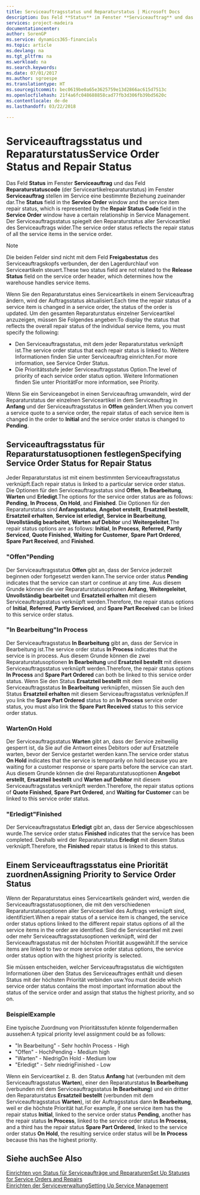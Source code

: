 ```yaml
---
title: Serviceauftragsstatus und Reparaturstatus | Microsoft Docs
description: Das Feld **Status** im Fenster **Serviceauftrag** und das Feld **Reparaturstatuscode** (der Serviceartikelreparaturstatus) im Fenster **Serviceauftrag** stellen im Service eine bestimmte Beziehung zueinander dar. Der Serviceauftragsstatus spiegelt den Reparaturstatus aller Serviceartikel des Serviceauftrags wider.
services: project-madeira
documentationcenter: 
author: SorenGP
ms.service: dynamics365-financials
ms.topic: article
ms.devlang: na
ms.tgt_pltfrm: na
ms.workload: na
ms.search.keywords: 
ms.date: 07/01/2017
ms.author: sgroespe
ms.translationtype: HT
ms.sourcegitcommit: bec0619be0a65e3625759e13d2866ac615d7513c
ms.openlocfilehash: 21f4a6fc048688858cad77fb3d306fb39bd5620c
ms.contentlocale: de-de
ms.lasthandoff: 03/22/2018

---
```

# <a name="service-order-status-and-repair-status"></a><span data-ttu-id="10662-104">Serviceauftragsstatus und Reparaturstatus</span><span class="sxs-lookup"><span data-stu-id="10662-104">Service Order Status and Repair Status</span></span>
<span data-ttu-id="10662-105">Das Feld **Status** im Fenster **Serviceauftrag** und das Feld **Reparaturstatuscode** (der Serviceartikelreparaturstatus) im Fenster **Serviceauftrag** stellen im Service eine bestimmte Beziehung zueinander dar.</span><span class="sxs-lookup"><span data-stu-id="10662-105">The **Status** field in the **Service Order** window and the service item repair status, which is represented by the **Repair Status Code** field in the **Service Order** window have a certain relationship in Service Management.</span></span> <span data-ttu-id="10662-106">Der Serviceauftragsstatus spiegelt den Reparaturstatus aller Serviceartikel des Serviceauftrags wider.</span><span class="sxs-lookup"><span data-stu-id="10662-106">The service order status reflects the repair status of all the service items in the service order.</span></span>  
  
> [!NOTE]  
>  <span data-ttu-id="10662-107">Die beiden Felder sind nicht mit dem Feld **Freigabestatus** des Serviceauftragskopfs verbunden, der den Lagerdurchlauf von Serviceartikeln steuert.</span><span class="sxs-lookup"><span data-stu-id="10662-107">These two status field are not related to the **Release Status** field on the service order header, which determines how the warehouse handles service items.</span></span>  
  
 <span data-ttu-id="10662-108">Wenn Sie den Reparaturstatus eines Serviceartikels in einem Serviceauftrag ändern, wird der Auftragsstatus aktualisiert.</span><span class="sxs-lookup"><span data-stu-id="10662-108">Each time the repair status of a service item is changed in a service order, the status of the order is updated.</span></span> <span data-ttu-id="10662-109">Um den gesamten Reparaturstatus einzelner Serviceartikel anzuzeigen, müssen Sie Folgendes angeben:</span><span class="sxs-lookup"><span data-stu-id="10662-109">To display the status that reflects the overall repair status of the individual service items, you must specify the following:</span></span>  
  
* <span data-ttu-id="10662-110">Den Serviceauftragsstatus, mit dem jeder Reparaturstatus verknüpft ist.</span><span class="sxs-lookup"><span data-stu-id="10662-110">The service order status that each repair status is linked to.</span></span> <span data-ttu-id="10662-111">Weitere Informationen finden Sie unter Serviceauftrag einrichten.</span><span class="sxs-lookup"><span data-stu-id="10662-111">For more information, see Service Order Status.</span></span>  
* <span data-ttu-id="10662-112">Die Prioritätsstufe jeder Serviceauftragsstatus Option.</span><span class="sxs-lookup"><span data-stu-id="10662-112">The level of priority of each service order status option.</span></span> <span data-ttu-id="10662-113">Weitere Informationen finden Sie unter Priorität</span><span class="sxs-lookup"><span data-stu-id="10662-113">For more information, see Priority.</span></span>  
  
 <span data-ttu-id="10662-114">Wenn Sie ein Serviceangebot in einen Serviceauftrag umwandeln, wird der Reparaturstatus der einzelnen Serviceartikel in dem Serviceauftrag in **Anfang** und der Serviceauftragsstatus in **Offen** geändert.</span><span class="sxs-lookup"><span data-stu-id="10662-114">When you convert a service quote to a service order, the repair status of each service item is changed in the order to **Initial** and the service order status is changed to **Pending**.</span></span>  
  
## <a name="specifying-service-order-status-for-repair-status"></a><span data-ttu-id="10662-115">Serviceauftragsstatus für Reparaturstatusoptionen festlegen</span><span class="sxs-lookup"><span data-stu-id="10662-115">Specifying Service Order Status for Repair Status</span></span>  
<span data-ttu-id="10662-116">Jeder Reparaturstatus ist mit einem bestimmten Serviceauftragsstatus verknüpft.</span><span class="sxs-lookup"><span data-stu-id="10662-116">Each repair status is linked to a particular service order status.</span></span> <span data-ttu-id="10662-117">Die Optionen für den Serviceauftragsstatus sind **Offen**, **In Bearbeitung**, **Warten** und **Erledigt**.</span><span class="sxs-lookup"><span data-stu-id="10662-117">The options for the service order status are as follows: **Pending**, **In Process**, **On Hold**, and **Finished**.</span></span> <span data-ttu-id="10662-118">Die Optionen für den Reparaturstatus sind **Anfangsstatus**, **Angebot erstellt**, **Ersatzteil bestellt**, **Ersatzteil erhalten**, **Service ist erledigt**, **Service in Bearbeitung**, **Unvollständig bearbeitet**, **Warten auf Debitor** und **Weitergeleitet**.</span><span class="sxs-lookup"><span data-stu-id="10662-118">The repair status options are as follows: **Initial**, **In Process**, **Referred**, **Partly Serviced**, **Quote Finished**, **Waiting for Customer**, **Spare Part Ordered**, **Spare Part Received**, and **Finished**.</span></span>  
  
### <a name="pending"></a><span data-ttu-id="10662-119">"Offen"</span><span class="sxs-lookup"><span data-stu-id="10662-119">Pending</span></span>  
<span data-ttu-id="10662-120">Der Serviceauftragsstatus **Offen** gibt an, dass der Service jederzeit beginnen oder fortgesetzt werden kann.</span><span class="sxs-lookup"><span data-stu-id="10662-120">The service order status **Pending** indicates that the service can start or continue at any time.</span></span> <span data-ttu-id="10662-121">Aus diesem Grunde können die vier Reparaturstatusoptionen **Anfang**, **Weitergeleitet**, **Unvollständig bearbeitet** und **Ersatzteil erhalten** mit diesem Serviceauftragsstatus verknüpft werden.</span><span class="sxs-lookup"><span data-stu-id="10662-121">Therefore, the repair status options of **Initial**, **Referred**, **Partly Serviced**, and **Spare Part Received** can be linked to this service order status.</span></span>  
  
### <a name="in-process"></a><span data-ttu-id="10662-122">"In Bearbeitung"</span><span class="sxs-lookup"><span data-stu-id="10662-122">In Process</span></span>  
<span data-ttu-id="10662-123">Der Serviceauftragsstatus **In Bearbeitung** gibt an, dass der Service in Bearbeitung ist.</span><span class="sxs-lookup"><span data-stu-id="10662-123">The service order status **In Process** indicates that the service is in process.</span></span> <span data-ttu-id="10662-124">Aus diesem Grunde können die zwei Reparaturstatusoptionen **In Bearbeitung** und **Ersatzteil bestellt** mit diesem Serviceauftragsstatus verknüpft werden.</span><span class="sxs-lookup"><span data-stu-id="10662-124">Therefore, the repair status options **In Process** and **Spare Part Ordered** can both be linked to this service order status.</span></span> <span data-ttu-id="10662-125">Wenn Sie den Status **Ersatzteil bestellt** mit dem Serviceauftragsstatus **In Bearbeitung** verknüpfen, müssen Sie auch den Status **Ersatzteil erhalten** mit diesem Serviceauftragsstatus verknüpfen.</span><span class="sxs-lookup"><span data-stu-id="10662-125">If you link the **Spare Part Ordered** status to an **In Process** service order status, you must also link the **Spare Part Received** status to this service order status.</span></span>  
  
### <a name="on-hold"></a><span data-ttu-id="10662-126">Warten</span><span class="sxs-lookup"><span data-stu-id="10662-126">On Hold</span></span>  
<span data-ttu-id="10662-127">Der Serviceauftragsstatus **Warten** gibt an, dass der Service zeitweilig gesperrt ist, da Sie auf die Antwort eines Debitors oder auf Ersatzteile warten, bevor der Service gestartet werden kann.</span><span class="sxs-lookup"><span data-stu-id="10662-127">The service order status **On Hold** indicates that the service is temporarily on hold because you are waiting for a customer response or spare parts before the service can start.</span></span> <span data-ttu-id="10662-128">Aus diesem Grunde können die drei Reparaturstatusoptionen **Angebot erstellt**, **Ersatzteil bestellt** und **Warten auf Debitor** mit diesem Serviceauftragsstatus verknüpft werden.</span><span class="sxs-lookup"><span data-stu-id="10662-128">Therefore, the repair status options of **Quote Finished**, **Spare Part Ordered**, and **Waiting for Customer** can be linked to this service order status.</span></span>  
  
### <a name="finished"></a><span data-ttu-id="10662-129">"Erledigt"</span><span class="sxs-lookup"><span data-stu-id="10662-129">Finished</span></span>  
<span data-ttu-id="10662-130">Der Serviceauftragsstatus **Erledigt** gibt an, dass der Service abgeschlossen wurde.</span><span class="sxs-lookup"><span data-stu-id="10662-130">The service order status **Finished** indicates that the service has been completed.</span></span> <span data-ttu-id="10662-131">Deshalb wird der Reparaturstatus **Erledigt** mit diesem Status verknüpft.</span><span class="sxs-lookup"><span data-stu-id="10662-131">Therefore, the **Finished** repair status is linked to this status.</span></span>  
  
## <a name="assigning-priority-to-service-order-status"></a><span data-ttu-id="10662-132">Einem Serviceauftragsstatus eine Priorität zuordnen</span><span class="sxs-lookup"><span data-stu-id="10662-132">Assigning Priority to Service Order Status</span></span>  
<span data-ttu-id="10662-133">Wenn der Reparaturstatus eines Serviceartikels geändert wird, werden die Serviceauftragsstatusoptionen, die mit den verschiedenen Reparaturstatusoptionen aller Serviceartikel des Auftrags verknüpft sind, identifiziert.</span><span class="sxs-lookup"><span data-stu-id="10662-133">When a repair status of a service item is changed, the service order status options linked to the different repair status options of all the service items in the order are identified.</span></span> <span data-ttu-id="10662-134">Sind die Serviceartikel mit zwei oder mehr Serviceauftragsstatusoptionen verknüpft, wird der Serviceauftragsstatus mit der höchsten Priorität ausgewählt.</span><span class="sxs-lookup"><span data-stu-id="10662-134">If the service items are linked to two or more service order status options, the service order status option with the highest priority is selected.</span></span>  
  
<span data-ttu-id="10662-135">Sie müssen entscheiden, welcher Serviceauftragsstatus die wichtigsten Informationen über den Status des Serviceauftrages enthält und diesen Status mit der höchsten Priorität verbinden usw.</span><span class="sxs-lookup"><span data-stu-id="10662-135">You must decide which service order status contains the most important information about the status of the service order and assign that status the highest priority, and so on.</span></span>  
  
### <a name="example"></a><span data-ttu-id="10662-136">Beispiel</span><span class="sxs-lookup"><span data-stu-id="10662-136">Example</span></span>  
<span data-ttu-id="10662-137">Eine typische Zuordnung von Prioritätsstufen könnte folgendermaßen aussehen:</span><span class="sxs-lookup"><span data-stu-id="10662-137">A typical priority level assignment could be as follows:</span></span>  
  
* <span data-ttu-id="10662-138">"In Bearbeitung" - Sehr hoch</span><span class="sxs-lookup"><span data-stu-id="10662-138">In Process - High</span></span>  
* <span data-ttu-id="10662-139">"Offen" - Hoch</span><span class="sxs-lookup"><span data-stu-id="10662-139">Pending - Medium high</span></span>  
* <span data-ttu-id="10662-140">"Warten" - Niedrig</span><span class="sxs-lookup"><span data-stu-id="10662-140">On Hold - Medium low</span></span>  
* <span data-ttu-id="10662-141">"Erledigt" - Sehr niedrig</span><span class="sxs-lookup"><span data-stu-id="10662-141">Finished - Low</span></span>  
  
<span data-ttu-id="10662-142">Wenn ein Serviceartikel z. B. den Status **Anfang** hat (verbunden mit dem Serviceauftragsstatus **Warten**), einer den Reparaturstatus **In Bearbeitung** (verbunden mit dem Serviceauftragsstatus **In Bearbeitung**) und ein dritter den Reparaturstatus **Ersatzteil bestellt** (verbunden mit dem Serviceauftragsstatus **Warten**), ist der Auftragsstatus dann **In Bearbeitung**, weil er die höchste Priorität hat.</span><span class="sxs-lookup"><span data-stu-id="10662-142">For example, if one service item has the repair status **Initial**, linked to the service order status **Pending**, another has the repair status **In Process**, linked to the service order status **In Process**, and a third has the repair status **Spare Part Ordered**, linked to the service order status **On Hold**, the resulting service order status will be **In Process** because this has the highest priority.</span></span>  
  
## <a name="see-also"></a><span data-ttu-id="10662-143">Siehe auch</span><span class="sxs-lookup"><span data-stu-id="10662-143">See Also</span></span>  
[<span data-ttu-id="10662-144">Einrichten von Status für Serviceaufträge und Reparaturen</span><span class="sxs-lookup"><span data-stu-id="10662-144">Set Up Statuses for Service Orders and Repairs</span></span>](service-order-repair-status.md)  
[<span data-ttu-id="10662-145">Einrichten der Serviceverwaltung</span><span class="sxs-lookup"><span data-stu-id="10662-145">Setting Up Service Management</span></span>](service-setup-service.md)  

